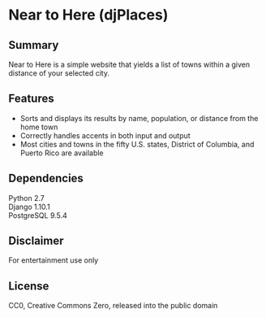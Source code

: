 # Near to Here (djPlaces)

## Summary

Near to Here is a simple website that yields a list of towns within a given distance of your selected city.

## Features

* Sorts and displays its results by name, population, or distance from the home town
* Correctly handles accents in both input and output
* Most cities and towns in the fifty U.S. states, District of Columbia, and Puerto Rico are available

## Dependencies
Python 2.7  
Django 1.10.1  
PostgreSQL 9.5.4

## Disclaimer
For entertainment use only

## License
CC0, Creative Commons Zero, released into the public domain
